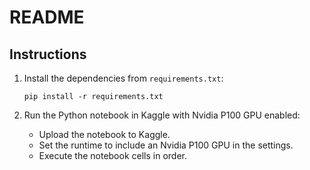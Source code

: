 # README

## Instructions

1. Install the dependencies from `requirements.txt`:
   ```
   pip install -r requirements.txt
   ```

2. Run the Python notebook in Kaggle with Nvidia P100 GPU enabled:
   - Upload the notebook to Kaggle.
   - Set the runtime to include an Nvidia P100 GPU in the settings.
   - Execute the notebook cells in order.
